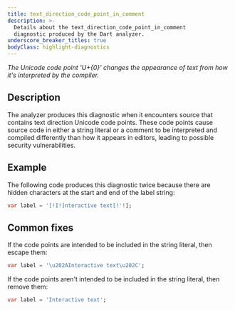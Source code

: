 ```yaml
---
title: text_direction_code_point_in_comment
description: >-
  Details about the text_direction_code_point_in_comment
  diagnostic produced by the Dart analyzer.
underscore_breaker_titles: true
bodyClass: highlight-diagnostics
---
```


_The Unicode code point 'U+{0}' changes the appearance of text from how it's interpreted by the compiler._

## Description

The analyzer produces this diagnostic when it encounters source that
contains text direction Unicode code points. These code points cause
source code in either a string literal or a comment to be interpreted
and compiled differently than how it appears in editors, leading to
possible security vulnerabilities.

## Example

The following code produces this diagnostic twice because there are
hidden characters at the start and end of the label string:

```dart
var label = '[!I!]nteractive text[!'!];
```

## Common fixes

If the code points are intended to be included in the string literal,
then escape them:

```dart
var label = '\u202AInteractive text\u202C';
```

If the code points aren't intended to be included in the string literal,
then remove them:

```dart
var label = 'Interactive text';
```
